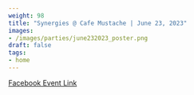 ```yaml
---
weight: 98
title: "Synergies @ Cafe Mustache | June 23, 2023"
images:
- /images/parties/june232023_poster.png
draft: false
tags:
- home
---
```

[Facebook Event Link](https://fb.me/e/2SahrWzn7)
